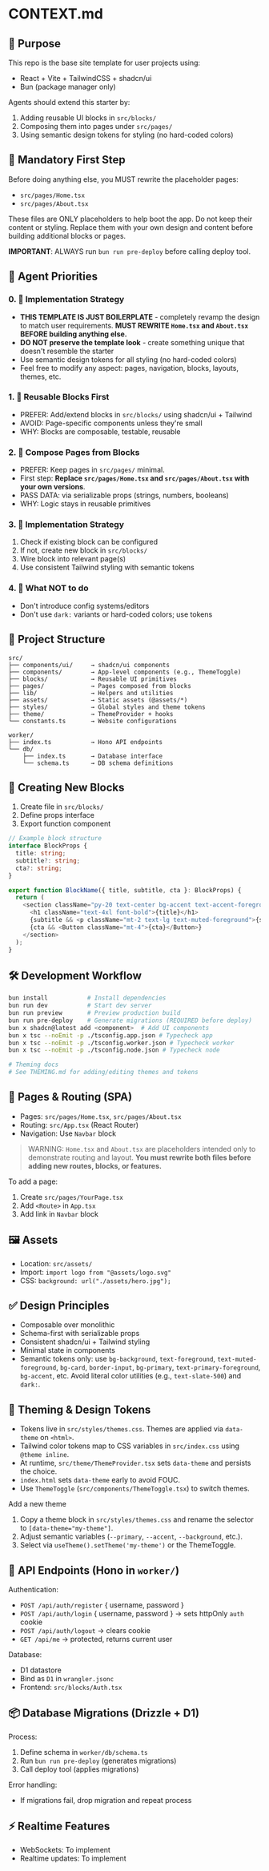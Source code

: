# CONTEXT.md

## 🎯 Purpose

This repo is the base site template for user projects using:
- React + Vite + TailwindCSS + shadcn/ui
- Bun (package manager only)

Agents should extend this starter by:
1. Adding reusable UI blocks in `src/blocks/`
2. Composing them into pages under `src/pages/`
3. Using semantic design tokens for styling (no hard-coded colors)

## 🚩 Mandatory First Step

Before doing anything else, you MUST rewrite the placeholder pages:
- `src/pages/Home.tsx`
- `src/pages/About.tsx`

These files are ONLY placeholders to help boot the app. Do not keep their content or styling. Replace them with your own design and content before building additional blocks or pages.

**IMPORTANT**: ALWAYS run `bun run pre-deploy` before calling deploy tool.

## 🤖 Agent Priorities

### 0. 📝 Implementation Strategy
- **THIS TEMPLATE IS JUST BOILERPLATE** - completely revamp the design to match user requirements. **MUST REWRITE `Home.tsx` and `About.tsx` BEFORE building anything else.**
- **DO NOT preserve the template look** - create something unique that doesn't resemble the starter
- Use semantic design tokens for all styling (no hard-coded colors)
- Feel free to modify any aspect: pages, navigation, blocks, layouts, themes, etc.

### 1. 🧱 Reusable Blocks First
- PREFER: Add/extend blocks in `src/blocks/` using shadcn/ui + Tailwind
- AVOID: Page-specific components unless they're small
- WHY: Blocks are composable, testable, reusable

### 2. 🧩 Compose Pages from Blocks
- PREFER: Keep pages in `src/pages/` minimal.
- First step: **Replace `src/pages/Home.tsx` and `src/pages/About.tsx` with your own versions**.
- PASS DATA: via serializable props (strings, numbers, booleans)
- WHY: Logic stays in reusable primitives

### 3. 📝 Implementation Strategy
1. Check if existing block can be configured
2. If not, create new block in `src/blocks/`
3. Wire block into relevant page(s)
4. Use consistent Tailwind styling with semantic tokens

### 4. 🚫 What NOT to do
- Don't introduce config systems/editors
- Don't use `dark:` variants or hard-coded colors; use tokens

## 📂 Project Structure

```
src/
├── components/ui/     → shadcn/ui components
├── components/        → App-level components (e.g., ThemeToggle)
├── blocks/            → Reusable UI primitives
├── pages/             → Pages composed from blocks
├── lib/               → Helpers and utilities
├── assets/            → Static assets (@assets/*)
├── styles/            → Global styles and theme tokens
├── theme/             → ThemeProvider + hooks
└── constants.ts       → Website configurations

worker/
├── index.ts           → Hono API endpoints
└── db/
    ├── index.ts       → Database interface
    └── schema.ts      → DB schema definitions
```

## 🧱 Creating New Blocks

1. Create file in `src/blocks/`
2. Define props interface
3. Export function component

```typescript
// Example block structure
interface BlockProps {
  title: string;
  subtitle?: string;
  cta?: string;
}

export function BlockName({ title, subtitle, cta }: BlockProps) {
  return (
    <section className="py-20 text-center bg-accent text-accent-foreground">
      <h1 className="text-4xl font-bold">{title}</h1>
      {subtitle && <p className="mt-2 text-lg text-muted-foreground">{subtitle}</p>}
      {cta && <Button className="mt-4">{cta}</Button>}
    </section>
  );
}
```

## 🛠️ Development Workflow

```bash
bun install           # Install dependencies
bun run dev           # Start dev server
bun run preview       # Preview production build
bun run pre-deploy    # Generate migrations (REQUIRED before deploy)
bun x shadcn@latest add <component>  # Add UI components
bun x tsc --noEmit -p ./tsconfig.app.json # Typecheck app
bun x tsc --noEmit -p ./tsconfig.worker.json # Typecheck worker
bun x tsc --noEmit -p ./tsconfig.node.json # Typecheck node

# Theming docs
# See THEMING.md for adding/editing themes and tokens
```

## 🧭 Pages & Routing (SPA)

- Pages: `src/pages/Home.tsx`, `src/pages/About.tsx`
- Routing: `src/App.tsx` (React Router)
- Navigation: Use `Navbar` block

> WARNING: `Home.tsx` and `About.tsx` are placeholders intended only to demonstrate routing and layout. **You must rewrite both files before adding new routes, blocks, or features.**

To add a page:
1. Create `src/pages/YourPage.tsx`
2. Add `<Route>` in `App.tsx`
3. Add link in `Navbar` block

## 🖼️ Assets

- Location: `src/assets/`
- Import: `import logo from "@assets/logo.svg"`
- CSS: `background: url("./assets/hero.jpg");`

## ✅ Design Principles

- Composable over monolithic
- Schema-first with serializable props
- Consistent shadcn/ui + Tailwind styling
- Minimal state in components
- Semantic tokens only: use `bg-background`, `text-foreground`, `text-muted-foreground`,
  `bg-card`, `border-input`, `bg-primary`, `text-primary-foreground`, `bg-accent`, etc.
  Avoid literal color utilities (e.g., `text-slate-500`) and `dark:`.

## 🎨 Theming & Design Tokens

- Tokens live in `src/styles/themes.css`. Themes are applied via `data-theme` on `<html>`.
- Tailwind color tokens map to CSS variables in `src/index.css` using `@theme inline`.
- At runtime, `src/theme/ThemeProvider.tsx` sets `data-theme` and persists the choice.
- `index.html` sets `data-theme` early to avoid FOUC.
- Use `ThemeToggle` (`src/components/ThemeToggle.tsx`) to switch themes.

Add a new theme

1. Copy a theme block in `src/styles/themes.css` and rename the selector to `[data-theme="my-theme"]`.
2. Adjust semantic variables (`--primary`, `--accent`, `--background`, etc.).
3. Select via `useTheme().setTheme('my-theme')` or the ThemeToggle.

## 🔌 API Endpoints (Hono in `worker/`)

Authentication:
- `POST /api/auth/register` { username, password }
- `POST /api/auth/login` { username, password } → sets httpOnly `auth` cookie
- `POST /api/auth/logout` → clears cookie
- `GET /api/me` → protected, returns current user

Database:
- D1 datastore
- Bind as `D1` in `wrangler.jsonc`
- Frontend: `src/blocks/Auth.tsx`

## 📦 Database Migrations (Drizzle + D1)

Process:
1. Define schema in `worker/db/schema.ts`
2. Run `bun run pre-deploy` (generates migrations)
3. Call deploy tool (applies migrations)

Error handling:
- If migrations fail, drop migration and repeat process

## ⚡ Realtime Features

- WebSockets: To implement
- Realtime updates: To implement
